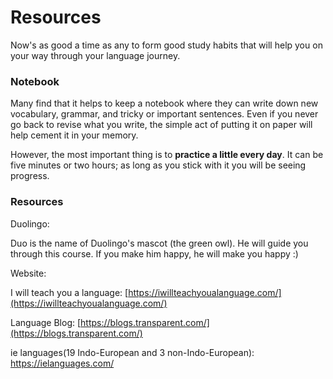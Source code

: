 # Resources

Now's as good a time as any to form good study habits that will help you on your way through your language journey.

### Notebook

Many find that it helps to keep a notebook where they can write down new vocabulary, grammar, and tricky or important sentences. Even if you never go back to revise what you write, the simple act of putting it on paper will help cement it in your memory.

However, the most important thing is to **practice a little every day**. It can be five minutes or two hours; as long as you stick with it you will be seeing progress.

### Resources

Duolingo:

Duo is the name of Duolingo's mascot \(the green owl\). He will guide you through this course. If you make him happy, he will make you happy :\)

Website:

I will teach you a language: [https://iwillteachyoualanguage.com/](https://iwillteachyoualanguage.com/)

Language Blog: [https://blogs.transparent.com/](https://blogs.transparent.com/)

ie languages(19 Indo-European and 3 non-Indo-European): https://ielanguages.com/